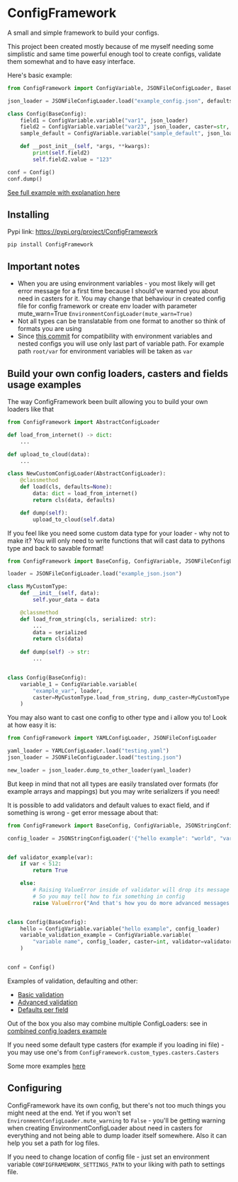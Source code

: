 # ConfigFramework
A small and simple framework to build your configs. 

This project been created mostly because of me myself needing some simplistic
and same time powerful enough tool to create configs, validate them somewhat and to have easy interface.

Here's basic example:
```python
from ConfigFramework import ConfigVariable, JSONFileConfigLoader, BaseConfig

json_loader = JSONFileConfigLoader.load("example_config.json", defaults={"sample_default": 2*2})

class Config(BaseConfig):
    field1 = ConfigVariable.variable("var1", json_loader)
    field2 = ConfigVariable.variable("var23", json_loader, caster=str, dump_caster=int)
    sample_default = ConfigVariable.variable("sample_default", json_loader)

    def __post_init__(self, *args, **kwargs):
        print(self.field2)
        self.field2.value = "123"

conf = Config()
conf.dump()

```
[See full example with explanation here](https://github.com/Rud356/ConfigFramework/blob/master/examples/examples_basic.py)

## Installing
Pypi link: https://pypi.org/project/ConfigFramework

```pip install ConfigFramework```

## Important notes
- When you are using environment variables - you most likely will get error message for a first time
because I should've warned you about need in casters for it. You may change that behaviour in created config file for
config framework or create env loader with parameter mute_warn=True `EnvironmentConfigLoader(mute_warn=True)`
- Not all types can be translatable from one format to another so think of formats you are using
- Since [this commit](https://github.com/Rud356/ConfigFramework/tree/8acd351638897e49a3d08e4699b2af9b736e21dc)
for compatibility with environment variables and nested configs you will use only last part of variable path. For
example path `root/var` for environment variables will be taken as `var`

## Build your own config loaders, casters and fields usage examples

The way ConfigFramework been built allowing you to build your own loaders like that

```python
from ConfigFramework import AbstractConfigLoader

def load_from_internet() -> dict:
    ...

def upload_to_cloud(data):
    ...

class NewCustomConfigLoader(AbstractConfigLoader):
    @classmethod
    def load(cls, defaults=None):
        data: dict = load_from_internet()
        return cls(data, defaults)

    def dump(self):
        upload_to_cloud(self.data)

```

If you feel like you need some custom data type for your loader - why not to make it?
You will only need to write functions that will cast data to pythons type and back to savable format!

```python
from ConfigFramework import BaseConfig, ConfigVariable, JSONFileConfigLoader

loader = JSONFileConfigLoader.load("example_json.json")

class MyCustomType:
    def __init__(self, data):
        self.your_data = data

    @classmethod
    def load_from_string(cls, serialized: str):
        ...
        data = serialized
        return cls(data)
    
    def dump(self) -> str:
        ...


class Config(BaseConfig):
    variable_1 = ConfigVariable.variable(
        "example_var", loader,
        caster=MyCustomType.load_from_string, dump_caster=MyCustomType.dump
    )    

```

You may also want to cast one config to other type and i allow you to! Look at how easy it is:

```python
from ConfigFramework import YAMLConfigLoader, JSONFileConfigLoader

yaml_loader = YAMLConfigLoader.load("testing.yaml")
json_loader = JSONFileConfigLoader.load("testing.json")

new_loader = json_loader.dump_to_other_loader(yaml_loader)

```

But keep in mind that not all types are easily translated over formats (for example arrays and mappings) but you may
write serializers if you need!

It is possible to add validators and default values to exact field, and if something is wrong - get error message about
that:
```python
from ConfigFramework import BaseConfig, ConfigVariable, JSONStringConfigLoader

config_loader = JSONStringConfigLoader('{"hello example": "world", "variable name": 1024}')


def validator_example(var):
    if var < 512:
        return True

    else:
        # Raising ValueError inside of validator will drop its message to log, instead of more abstract one
        # So you may tell how to fix something in config
        raise ValueError("And that's how you do more advanced messages about what's wrong")


class Config(BaseConfig):
    hello = ConfigVariable.variable("hello example", config_loader)
    variable_validation_example = ConfigVariable.variable(
        "variable name", config_loader, caster=int, validator=validator_example
    )


conf = Config()
```

Examples of validation, defaulting and other:
- [Basic validation](https://github.com/Rud356/ConfigFramework/blob/master/examples/variable_validator_example.py)
- [Advanced validation](https://github.com/Rud356/ConfigFramework/blob/master/examples/example_advanced_validation.py)
- [Defaults per field](https://github.com/Rud356/ConfigFramework/blob/master/examples/example_default_variables_per_field.py)

Out of the box you also may combine multiple ConfigLoaders:
see in [combined config loaders example](https://github.com/Rud356/ConfigFramework/blob/master/examples/example_combined_loaders.py)

If you need some default type casters (for example if you loading ini file) - you may use one's from 
`ConfigFramework.custom_types.casters.Casters`

Some more examples [here](https://github.com/Rud356/ConfigFramework/tree/master/examples)

## Configuring

ConfigFramework have its own config, but there's not too much things you might need at the end.
Yet if you won't set `EnvironmentConfigLoader.mute_warning` to `False` - you'll be getting warning when creating
EnvironmentConfigLoader about need in casters for everything and not being able to dump loader itself somewhere.
Also it can help you set a path for log files.

If you need to change location of config file - just set an environment variable `CONFIGFRAMEWORK_SETTINGS_PATH`
to your liking with path to settings file.